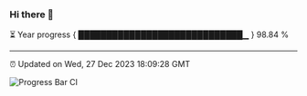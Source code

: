 ### Hi there 👋

⏳ Year progress { █████████████████████████████▁ } 98.84 %

---

⏰ Updated on Wed, 27 Dec 2023 18:09:28 GMT

![Progress Bar CI](https://github.com/Shyam-Makwana/GitHub-Actions-Demo/workflows/Progress%20Bar%20CI/badge.svg)
